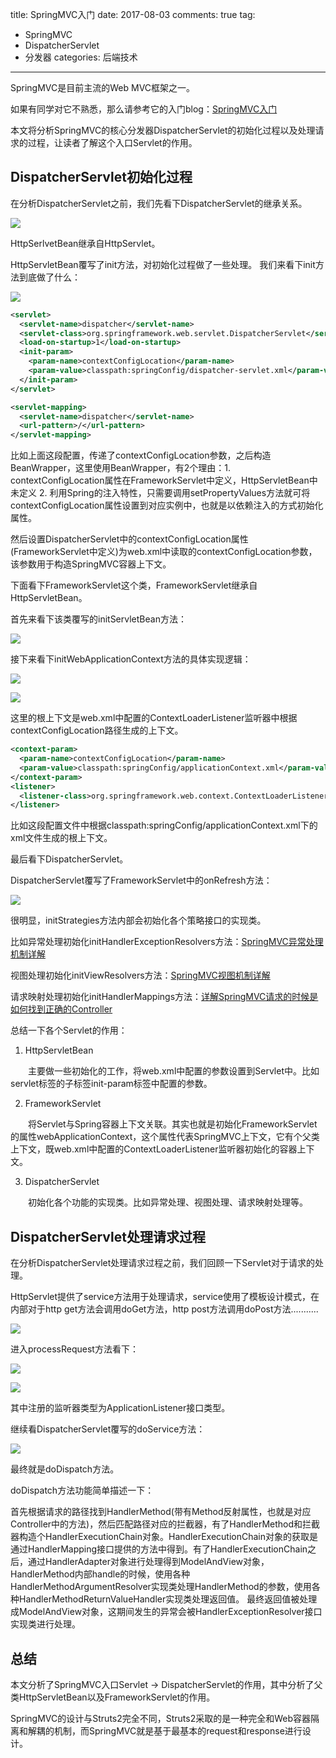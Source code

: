 title: SpringMVC入门
date: 2017-08-03
comments: true
tag:
 - SpringMVC
 - DispatcherServlet
 - 分发器
categories: 后端技术

----------
SpringMVC是目前主流的Web MVC框架之一。 

如果有同学对它不熟悉，那么请参考它的入门blog：[SpringMVC入门](https://blog.lyu3.com/springmvc%E5%85%A5%E9%97%A8/)

本文将分析SpringMVC的核心分发器DispatcherServlet的初始化过程以及处理请求的过程，让读者了解这个入口Servlet的作用。

## DispatcherServlet初始化过程

在分析DispatcherServlet之前，我们先看下DispatcherServlet的继承关系。

![](http://images.cnitblog.com/i/411512/201406/211846196141548.png)

HttpSerlvetBean继承自HttpServlet。

HttpServletBean覆写了init方法，对初始化过程做了一些处理。 我们来看下init方法到底做了什么：

![](http://images.cnitblog.com/i/411512/201406/212114575368722.png)

```xml
<servlet>
  <servlet-name>dispatcher</servlet-name>  
  <servlet-class>org.springframework.web.servlet.DispatcherServlet</servlet-class>  
  <load-on-startup>1</load-on-startup>  
  <init-param>
    <param-name>contextConfigLocation</param-name>  
    <param-value>classpath:springConfig/dispatcher-servlet.xml</param-value>  
  </init-param>
</servlet>

<servlet-mapping>
  <servlet-name>dispatcher</servlet-name>  
  <url-pattern>/</url-pattern>  
</servlet-mapping>
```

比如上面这段配置，传递了contextConfigLocation参数，之后构造BeanWrapper，这里使用BeanWrapper，有2个理由：1. contextConfigLocation属性在FrameworkServlet中定义，HttpServletBean中未定义       2. 利用Spring的注入特性，只需要调用setPropertyValues方法就可将contextConfigLocation属性设置到对应实例中，也就是以依赖注入的方式初始化属性。

然后设置DispatcherServlet中的contextConfigLocation属性(FrameworkServlet中定义)为web.xml中读取的contextConfigLocation参数，该参数用于构造SpringMVC容器上下文。

下面看下FrameworkServlet这个类，FrameworkServlet继承自HttpServletBean。

首先来看下该类覆写的initServletBean方法：

![](http://images.cnitblog.com/i/411512/201406/212209383794807.png)

接下来看下initWebApplicationContext方法的具体实现逻辑：

![](http://images.cnitblog.com/i/411512/201406/212326081612077.png)

![](http://images.cnitblog.com/i/411512/201406/212327354423842.png)

这里的根上下文是web.xml中配置的ContextLoaderListener监听器中根据contextConfigLocation路径生成的上下文。

```xml
<context-param>
  <param-name>contextConfigLocation</param-name>  
  <param-value>classpath:springConfig/applicationContext.xml</param-value>  
</context-param>
<listener>
  <listener-class>org.springframework.web.context.ContextLoaderListener</listener-class>  
</listener>
```
比如这段配置文件中根据classpath:springConfig/applicationContext.xml下的xml文件生成的根上下文。

最后看下DispatcherServlet。

DispatcherServlet覆写了FrameworkServlet中的onRefresh方法：

![](http://images.cnitblog.com/i/411512/201406/212342177865269.png)

很明显，initStrategies方法内部会初始化各个策略接口的实现类。

比如异常处理初始化initHandlerExceptionResolvers方法：[SpringMVC异常处理机制详解]()

视图处理初始化initViewResolvers方法：[SpringMVC视图机制详解]()

请求映射处理初始化initHandlerMappings方法：[详解SpringMVC请求的时候是如何找到正确的Controller]()

总结一下各个Servlet的作用：

1. HttpServletBean

　　主要做一些初始化的工作，将web.xml中配置的参数设置到Servlet中。比如servlet标签的子标签init-param标签中配置的参数。

2. FrameworkServlet

　　将Servlet与Spring容器上下文关联。其实也就是初始化FrameworkServlet的属性webApplicationContext，这个属性代表SpringMVC上下文，它有个父类上下文，既web.xml中配置的ContextLoaderListener监听器初始化的容器上下文。

3. DispatcherServlet 

　　初始化各个功能的实现类。比如异常处理、视图处理、请求映射处理等。

## DispatcherServlet处理请求过程

在分析DispatcherServlet处理请求过程之前，我们回顾一下Servlet对于请求的处理。

HttpServlet提供了service方法用于处理请求，service使用了模板设计模式，在内部对于http get方法会调用doGet方法，http post方法调用doPost方法...........

![](http://images.cnitblog.com/i/411512/201406/221139094426172.png)

进入processRequest方法看下：

![](http://images.cnitblog.com/i/411512/201406/221640205674770.png)

![](http://images.cnitblog.com/i/411512/201406/221640426453815.png)

其中注册的监听器类型为ApplicationListener接口类型。

继续看DispatcherServlet覆写的doService方法：

![](http://images.cnitblog.com/i/411512/201406/221743175988307.png)

最终就是doDispatch方法。

doDispatch方法功能简单描述一下：

首先根据请求的路径找到HandlerMethod(带有Method反射属性，也就是对应Controller中的方法)，然后匹配路径对应的拦截器，有了HandlerMethod和拦截器构造个HandlerExecutionChain对象。HandlerExecutionChain对象的获取是通过HandlerMapping接口提供的方法中得到。有了HandlerExecutionChain之后，通过HandlerAdapter对象进行处理得到ModelAndView对象，HandlerMethod内部handle的时候，使用各种HandlerMethodArgumentResolver实现类处理HandlerMethod的参数，使用各种HandlerMethodReturnValueHandler实现类处理返回值。 最终返回值被处理成ModelAndView对象，这期间发生的异常会被HandlerExceptionResolver接口实现类进行处理。

## 总结

本文分析了SpringMVC入口Servlet -> DispatcherServlet的作用，其中分析了父类HttpServletBean以及FrameworkServlet的作用。

SpringMVC的设计与Struts2完全不同，Struts2采取的是一种完全和Web容器隔离和解耦的机制，而SpringMVC就是基于最基本的request和response进行设计。